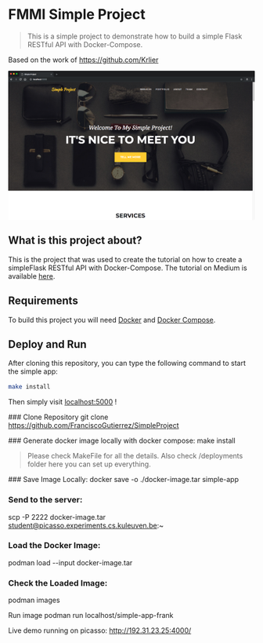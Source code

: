 # FMMI Simple Project
 > This is a simple project to demonstrate how to build a simple Flask RESTful API with Docker-Compose.

 Based on the work of https://github.com/Krlier

<img src="images/Homepage.png" align="center"/>

## What is this project about?

This is the project that was used to create the tutorial on how to create a simpleFlask RESTful API with Docker-Compose.
The tutorial on Medium is available [here].

## Requirements

To build this project you will need [Docker][Docker Install] and [Docker Compose][Docker Compose Install].

## Deploy and Run

After cloning this repository, you can type the following command to start the simple app:

```sh
make install
```

Then simply visit [localhost:5000][App] !

### Clone Repository
git clone https://github.com/FranciscoGutierrez/SimpleProject

### Generate docker image locally with docker compose:
make install

> Please check MakeFile for all the details. Also check /deployments folder here you can set up everything.

### Save Image Locally:
docker save -o ./docker-image.tar simple-app

### Send to the server:
scp -P 2222 docker-image.tar student@picasso.experiments.cs.kuleuven.be:~
<use-your-password>

### Load the Docker Image:
podman load --input docker-image.tar

### Check the Loaded Image:
podman images

Run image
podman run localhost/simple-app-frank

Live demo running on picasso: http://192.31.23.25:4000/


[Docker Install]:  https://docs.docker.com/install/
[Docker Compose Install]: https://docs.docker.com/compose/install/
[App]: http://127.0.0.1:5000
[here]: https://medium.com/@daniel.carlier/how-to-build-a-simple-flask-restful-api-with-docker-compose-2d849d738137

